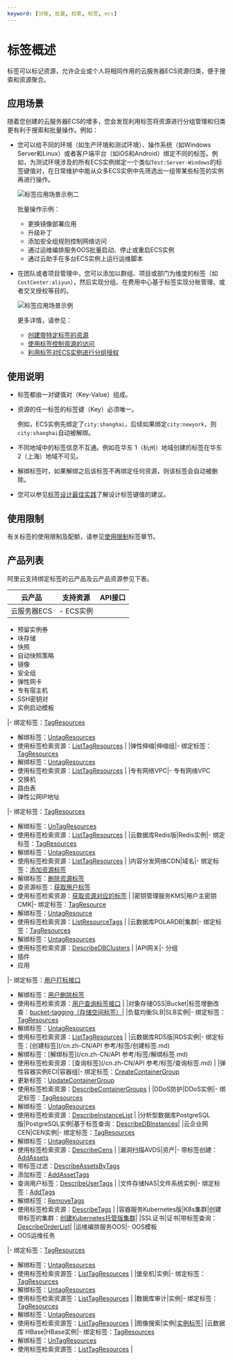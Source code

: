 ```yaml
---
keyword: [分账, 批量, 检索, 标签, ecs]
---
```


# 标签概述

标签可以标记资源，允许企业或个人将相同作用的云服务器ECS资源归类，便于搜索和资源聚合。

## 应用场景

随着您创建的云服务器ECS的增多，您会发现利用标签将资源进行分组管理和归类更有利于搜索和批量操作。例如：

-   您可以给不同的环境（如生产环境和测试环境）、操作系统（如Windows Server和Linux）或者客户端平台（如iOS和Android）绑定不同的标签。例如，为测试环境涉及的所有ECS实例绑定一个类似`Test:Server-Windows`的标签键值对，在日常维护中能从众多ECS实例中先筛选出一组带某些标签的实例再进行操作。

    ![标签应用场景示例二](https://static-aliyun-doc.oss-accelerate.aliyuncs.com/assets/img/zh-CN/7250659951/p76664.png)

    批量操作示例：

    -   更换镜像部署应用
    -   升级补丁
    -   添加安全组规则控制网络访问
    -   通过运维编排服务OOS批量启动、停止或重启ECS实例
    -   通过云助手在多台ECS实例上运行运维脚本
-   在团队或者项目管理中，您可以添加以群组、项目或部门为维度的标签（如`CostCenter:aliyun`），然后实现分组、在费用中心基于标签实现分账管理、或者交叉授权等目的。

    ![标签应用场景示例](https://static-aliyun-doc.oss-accelerate.aliyuncs.com/assets/img/zh-CN/7250659951/p76662.png)

    更多详情，请参见：

    -   [创建带特定标签的资源](/cn.zh-CN/标签与资源/标签/创建带特定标签的资源.md)
    -   [使用标签控制资源的访问](/cn.zh-CN/标签与资源/标签/使用标签控制资源的访问.md)
    -   [利用标签对ECS实例进行分组授权](/cn.zh-CN/教程/利用标签对ECS实例进行分组授权.md)

## 使用说明

-   标签都由一对键值对（Key-Value）组成。
-   资源的任一标签的标签键（Key）必须唯一。

    例如，ECS实例先绑定了`city:shanghai`，后续如果绑定`city:newyork`，则`city:shanghai`自动被解绑。

-   不同地域中的标签信息不互通。例如在华东 1（杭州）地域创建的标签在华东 2（上海）地域不可见。
-   解绑标签时，如果解绑之后该标签不再绑定任何资源，则该标签会自动被删除。
-   您可以参见[标签设计最佳实践](/cn.zh-CN/最佳实践/标签设计最佳实践.md)了解设计标签键值的建议。

## 使用限制

有关标签的使用限制及配额，请参见[使用限制](/cn.zh-CN/产品简介/使用限制.md)标签章节。

## 产品列表

阿里云支持绑定标签的云产品及云产品资源参见下表。

|云产品|支持资源|API接口|
|---|----|-----|
|云服务器ECS|-   ECS实例
-   预留实例券
-   块存储
-   快照
-   自动快照策略
-   镜像
-   安全组
-   弹性网卡
-   专有宿主机
-   SSH密钥对
-   实例启动模板

|-   绑定标签：[TagResources](/cn.zh-CN/API参考/标签/TagResources.md)
-   解绑标签：[UntagResources](/cn.zh-CN/API参考/标签/UntagResources.md)
-   使用标签检索资源：[ListTagResources](/cn.zh-CN/API参考/标签/ListTagResources.md) |
|弹性伸缩|伸缩组|-   绑定标签：[TagResources](/cn.zh-CN/API参考/标签/TagResources.md)
-   解绑标签：[UntagResources](/cn.zh-CN/API参考/标签/UntagResources.md)
-   使用标签检索资源：[ListTagResources](/cn.zh-CN/API参考/标签/ListTagResources.md) |
|专有网络VPC|-   专有网络VPC
-   交换机
-   路由表
-   弹性公网IP地址

|-   绑定标签：[TagResources](/cn.zh-CN/API参考/标签/TagResources.md)
-   解绑标签：[UnTagResources](/cn.zh-CN/API参考/标签/UnTagResources.md)
-   使用标签检索资源：[ListTagResources](/cn.zh-CN/API参考/标签/ListTagResources.md) |
|云数据库Redis版|Redis实例|-   绑定标签：[TagResources](/cn.zh-CN/API参考/标签/TagResources.md)
-   解绑标签：[UntagResources](/cn.zh-CN/API参考/标签/UntagResources.md)
-   使用标签检索资源：[ListTagResources](/cn.zh-CN/API参考/标签/ListTagResources.md) |
|内容分发网络CDN|域名|-   绑定标签：[添加资源标签](/cn.zh-CN/新版API参考/标签类接口/添加资源标签.md)
-   解绑标签：[删除资源标签](/cn.zh-CN/新版API参考/标签类接口/删除资源标签.md)
-   查资源标签：[获取用户标签](/cn.zh-CN/新版API参考/标签类接口/获取用户标签.md)
-   使用标签检索资源：[获取资源对应的标签](/cn.zh-CN/新版API参考/标签类接口/获取资源对应的标签.md) |
|密钥管理服务KMS|用户主密钥CMK|-   绑定标签：[TagResource](/cn.zh-CN/API参考/标签/TagResource.md)
-   解绑标签：[UntagResource](/cn.zh-CN/API参考/标签/UntagResource.md)
-   使用标签检索资源：[ListResourceTags](/cn.zh-CN/API参考/标签/ListResourceTags.md) |
|云数据库POLARDB|集群|-   绑定标签：[TagResources](/cn.zh-CN/API参考/标签/TagResources.md)
-   解绑标签：[UntagResources](/cn.zh-CN/API参考/标签/UntagResources.md)
-   使用标签检索资源：[DescribeDBClusters](/cn.zh-CN/API参考/集群管理/DescribeDBClusters.md) |
|API网关|-   分组
-   插件
-   应用

|-   绑定标签：[用户打标接口]()
-   解绑标签：[用户删除标签]()
-   使用标签检索资源：[用户查询标签接口]() |
|对象存储OSS|Bucket|标签增删改查：[bucket-tagging（存储空间标签）](/cn.zh-CN/常用工具/命令行工具ossutil/常用命令/bucket-tagging（存储空间标签）.md)|
|负载均衡SLB|SLB实例|-   绑定标签：[TagResources](/cn.zh-CN/传统型负载均衡CLB/CLB开发指南/API参考/标签/TagResources.md)
-   解绑标签：[UntagResources](/cn.zh-CN/传统型负载均衡CLB/CLB开发指南/API参考/标签/UntagResources.md)
-   使用标签检索资源：[ListTagResources](/cn.zh-CN/传统型负载均衡CLB/CLB开发指南/API参考/标签/ListTagResources.md) |
|云数据库RDS版|RDS实例|-   绑定标签：[创建标签](/cn.zh-CN/API 参考/标签/创建标签.md)
-   解绑标签：[解绑标签](/cn.zh-CN/API 参考/标签/解绑标签.md)
-   使用标签检索资源：[查询标签](/cn.zh-CN/API 参考/标签/查询标签.md) |
|弹性容器实例ECI|容器组|-   绑定标签：[CreateContainerGroup]()
-   更新标签：[UpdateContainerGroup]()
-   使用标签检索资源：[DescribeContainerGroups]() |
|DDoS防护|DDoS实例|-   绑定标签：[TagResources](/cn.zh-CN/API参考/DDoS原生防护/2018-07-20版本/标签/TagResources.md)
-   解绑标签：[UntagResources](/cn.zh-CN/API参考/DDoS原生防护/2018-07-20版本/标签/UntagResources.md)
-   使用标签检索资源：[DescribeInstanceList](/cn.zh-CN/API参考/DDoS原生防护/2018-07-20版本/实例/DescribeInstanceList.md) |
|分析型数据库PostgreSQL版|PostgreSQL实例|基于标签查询：[DescribeDBInstances](/cn.zh-CN/API参考/实例管理/DescribeDBInstances.md)|
|云企业网CEN|CEN实例|-   绑定标签：[TagResources]()
-   解绑标签：[UntagResources]()
-   使用标签检索资源：[DescribeCens]() |
|漏洞扫描AVDS|资产|-   带标签创建：[AddAssets](/cn.zh-CN/API参考/资产/AddAssets.md)
-   带标签过滤：[DescribeAssetsByTags](/cn.zh-CN/API参考/资产/DescribeAssetsByTags.md)
-   添加标签：[AddAssetTags](/cn.zh-CN/API参考/资产/AddAssetTags.md)
-   查询用户标签：[DescribeUserTags](/cn.zh-CN/API参考/资产/DescribeUserTags.md) |
|文件存储NAS|文件系统实例|-   绑定标签：[AddTags]()
-   解绑标签：[RemoveTags]()
-   使用标签检索资源：[DescribeTags]() |
|容器服务Kubernetes版|K8s集群|创建带标签的集群：[创建Kubernetes托管版集群](/cn.zh-CN/API参考/集群/创建集群/创建Kubernetes托管版集群.md)|
|SSL证书|证书|带标签查询：[DescribeOrderList]()|
|运维编排服务OOS|-   OOS模板
-   OOS运维任务

|-   绑定标签：[TagResources]()
-   解绑标签：[UntagResources]()
-   使用标签检索资源签：[ListTagResources]() |
|堡垒机|实例|-   绑定标签：[TagResources](/cn.zh-CN/API参考/标签/TagResources.md)
-   解绑标签：[UntagResources](/cn.zh-CN/API参考/标签/UntagResources.md)
-   使用标签检索资源签：[ListTagResources](/cn.zh-CN/API参考/标签/ListTagResources.md) |
|数据库审计|实例|-   绑定标签：[TagResources](/cn.zh-CN/API参考（C100）/标签/TagResources.md)
-   解绑标签：[UntagResources](/cn.zh-CN/API参考（C100）/标签/UntagResources.md)
-   使用标签检索资源签：[ListTagResources](/cn.zh-CN/API参考（C100）/标签/ListTagResources.md) |
|图像搜索|实例|[实例标签]()|
|云数据库 HBase|HBase实例|-   绑定标签：[TagResources]()
-   解绑标签：[UnTagResources]()
-   使用标签检索资源签：[ListTagResources]() |

